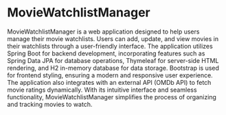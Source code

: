 # MovieWatchlistManager
MovieWatchlistManager is a web application designed to help users manage their movie watchlists. Users can add, update, and view movies in their watchlists through a user-friendly interface. 
The application utilizes Spring Boot for backend development, incorporating features such as Spring Data JPA for database operations, Thymeleaf for server-side HTML rendering, and H2 in-memory database for data storage. Bootstrap is used for frontend styling, ensuring a modern and responsive user experience. The application also integrates with an external API (OMDb API) to fetch movie ratings dynamically. With its intuitive interface and seamless functionality, MovieWatchlistManager simplifies the process of organizing and tracking movies to watch.
